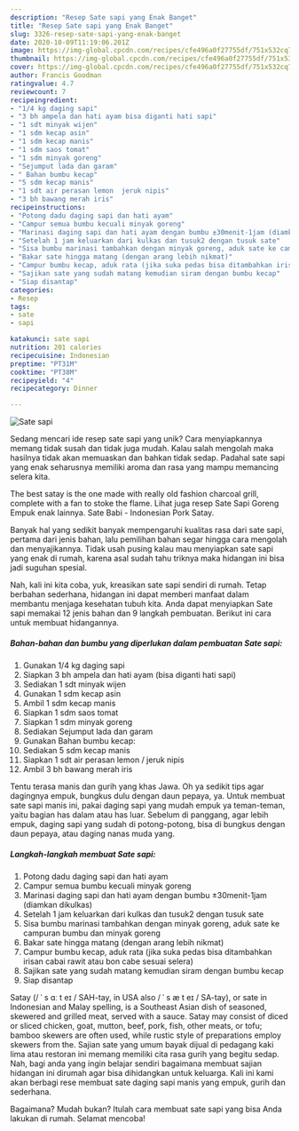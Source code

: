 ```yaml
---
description: "Resep Sate sapi yang Enak Banget"
title: "Resep Sate sapi yang Enak Banget"
slug: 3326-resep-sate-sapi-yang-enak-banget
date: 2020-10-09T11:19:06.201Z
image: https://img-global.cpcdn.com/recipes/cfe496a0f27755df/751x532cq70/sate-sapi-foto-resep-utama.jpg
thumbnail: https://img-global.cpcdn.com/recipes/cfe496a0f27755df/751x532cq70/sate-sapi-foto-resep-utama.jpg
cover: https://img-global.cpcdn.com/recipes/cfe496a0f27755df/751x532cq70/sate-sapi-foto-resep-utama.jpg
author: Francis Goodman
ratingvalue: 4.7
reviewcount: 7
recipeingredient:
- "1/4 kg daging sapi"
- "3 bh ampela dan hati ayam bisa diganti hati sapi"
- "1 sdt minyak wijen"
- "1 sdm kecap asin"
- "1 sdm kecap manis"
- "1 sdm saos tomat"
- "1 sdm minyak goreng"
- "Sejumput lada dan garam"
- " Bahan bumbu kecap"
- "5 sdm kecap manis"
- "1 sdt air perasan lemon  jeruk nipis"
- "3 bh bawang merah iris"
recipeinstructions:
- "Potong dadu daging sapi dan hati ayam"
- "Campur semua bumbu kecuali minyak goreng"
- "Marinasi daging sapi dan hati ayam dengan bumbu ±30menit-1jam (diamkan dikulkas)"
- "Setelah 1 jam keluarkan dari kulkas dan tusuk2 dengan tusuk sate"
- "Sisa bumbu marinasi tambahkan dengan minyak goreng, aduk sate ke campuran bumbu dan minyak goreng"
- "Bakar sate hingga matang (dengan arang lebih nikmat)"
- "Campur bumbu kecap, aduk rata (jika suka pedas bisa ditambahkan irisan cabai rawit atau bon cabe sesuai selera)"
- "Sajikan sate yang sudah matang kemudian siram dengan bumbu kecap"
- "Siap disantap"
categories:
- Resep
tags:
- sate
- sapi

katakunci: sate sapi 
nutrition: 201 calories
recipecuisine: Indonesian
preptime: "PT31M"
cooktime: "PT38M"
recipeyield: "4"
recipecategory: Dinner

---
```



![Sate sapi](https://img-global.cpcdn.com/recipes/cfe496a0f27755df/751x532cq70/sate-sapi-foto-resep-utama.jpg)

Sedang mencari ide resep sate sapi yang unik? Cara menyiapkannya memang tidak susah dan tidak juga mudah. Kalau salah mengolah maka hasilnya tidak akan memuaskan dan bahkan tidak sedap. Padahal sate sapi yang enak seharusnya memiliki aroma dan rasa yang mampu memancing selera kita.

The best satay is the one made with really old fashion charcoal grill, complete with a fan to stoke the flame. Lihat juga resep Sate Sapi Goreng Empuk enak lainnya. Sate Babi - Indonesian Pork Satay.

Banyak hal yang sedikit banyak mempengaruhi kualitas rasa dari sate sapi, pertama dari jenis bahan, lalu pemilihan bahan segar hingga cara mengolah dan menyajikannya. Tidak usah pusing kalau mau menyiapkan sate sapi yang enak di rumah, karena asal sudah tahu triknya maka hidangan ini bisa jadi suguhan spesial.


Nah, kali ini kita coba, yuk, kreasikan sate sapi sendiri di rumah. Tetap berbahan sederhana, hidangan ini dapat memberi manfaat dalam membantu menjaga kesehatan tubuh kita. Anda dapat menyiapkan Sate sapi memakai 12 jenis bahan dan 9 langkah pembuatan. Berikut ini cara untuk membuat hidangannya.

<!--inarticleads1-->

##### Bahan-bahan dan bumbu yang diperlukan dalam pembuatan Sate sapi:

1. Gunakan 1/4 kg daging sapi
1. Siapkan 3 bh ampela dan hati ayam (bisa diganti hati sapi)
1. Sediakan 1 sdt minyak wijen
1. Gunakan 1 sdm kecap asin
1. Ambil 1 sdm kecap manis
1. Siapkan 1 sdm saos tomat
1. Siapkan 1 sdm minyak goreng
1. Sediakan Sejumput lada dan garam
1. Gunakan  Bahan bumbu kecap:
1. Sediakan 5 sdm kecap manis
1. Siapkan 1 sdt air perasan lemon / jeruk nipis
1. Ambil 3 bh bawang merah iris


Tentu terasa manis dan gurih yang khas Jawa. Oh ya sedikit tips agar dagingnya empuk, bungkus dulu dengan daun pepaya, ya. Untuk membuat sate sapi manis ini, pakai daging sapi yang mudah empuk ya teman-teman, yaitu bagian has dalam atau has luar. Sebelum di panggang, agar lebih empuk, daging sapi yang sudah di potong-potong, bisa di bungkus dengan daun pepaya, atau daging nanas muda yang. 

<!--inarticleads2-->

##### Langkah-langkah membuat Sate sapi:

1. Potong dadu daging sapi dan hati ayam
1. Campur semua bumbu kecuali minyak goreng
1. Marinasi daging sapi dan hati ayam dengan bumbu ±30menit-1jam (diamkan dikulkas)
1. Setelah 1 jam keluarkan dari kulkas dan tusuk2 dengan tusuk sate
1. Sisa bumbu marinasi tambahkan dengan minyak goreng, aduk sate ke campuran bumbu dan minyak goreng
1. Bakar sate hingga matang (dengan arang lebih nikmat)
1. Campur bumbu kecap, aduk rata (jika suka pedas bisa ditambahkan irisan cabai rawit atau bon cabe sesuai selera)
1. Sajikan sate yang sudah matang kemudian siram dengan bumbu kecap
1. Siap disantap


Satay (/ ˈ s ɑː t eɪ / SAH-tay, in USA also / ˈ s æ t eɪ / SA-tay), or sate in Indonesian and Malay spelling, is a Southeast Asian dish of seasoned, skewered and grilled meat, served with a sauce. Satay may consist of diced or sliced chicken, goat, mutton, beef, pork, fish, other meats, or tofu; bamboo skewers are often used, while rustic style of preparations employ skewers from the. Sajian sate yang umum bayak dijual di pedagang kaki lima atau restoran ini memang memiliki cita rasa gurih yang begitu sedap. Nah, bagi anda yang ingin belajar sendiri bagaimana membuat sajian hidangan ini dirumah agar bisa dihidangkan untuk keluarga. Kali ini kami akan berbagi rese membuat sate daging sapi manis yang empuk, gurih dan sederhana. 

Bagaimana? Mudah bukan? Itulah cara membuat sate sapi yang bisa Anda lakukan di rumah. Selamat mencoba!
